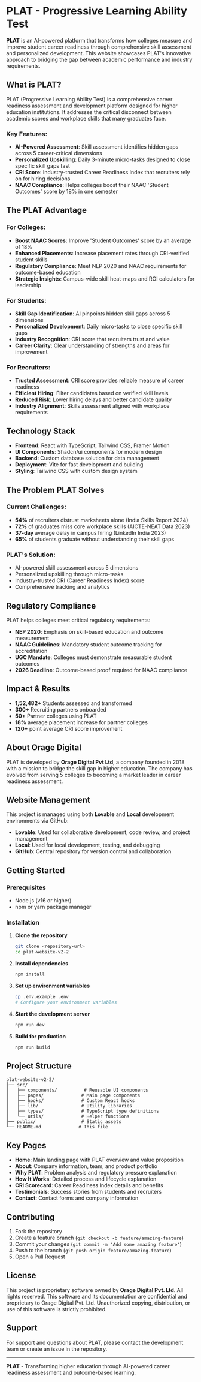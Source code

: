 # PLAT - Progressive Learning Ability Test

**PLAT** is an AI-powered platform that transforms how colleges measure and improve student career readiness through comprehensive skill assessment and personalized development. This website showcases PLAT's innovative approach to bridging the gap between academic performance and industry requirements.

## What is PLAT?

PLAT (Progressive Learning Ability Test) is a comprehensive career readiness assessment and development platform designed for higher education institutions. It addresses the critical disconnect between academic scores and workplace skills that many graduates face.

### Key Features:

- **AI-Powered Assessment**: Skill assessment identifies hidden gaps across 5 career-critical dimensions
- **Personalized Upskilling**: Daily 3-minute micro-tasks designed to close specific skill gaps fast
- **CRI Score**: Industry-trusted Career Readiness Index that recruiters rely on for hiring decisions
- **NAAC Compliance**: Helps colleges boost their NAAC 'Student Outcomes' score by 18% in one semester

## The PLAT Advantage

### For Colleges:
- **Boost NAAC Scores**: Improve 'Student Outcomes' score by an average of 18%
- **Enhanced Placements**: Increase placement rates through CRI-verified student skills
- **Regulatory Compliance**: Meet NEP 2020 and NAAC requirements for outcome-based education
- **Strategic Insights**: Campus-wide skill heat-maps and ROI calculators for leadership

### For Students:
- **Skill Gap Identification**: AI pinpoints hidden skill gaps across 5 dimensions
- **Personalized Development**: Daily micro-tasks to close specific skill gaps
- **Industry Recognition**: CRI score that recruiters trust and value
- **Career Clarity**: Clear understanding of strengths and areas for improvement

### For Recruiters:
- **Trusted Assessment**: CRI score provides reliable measure of career readiness
- **Efficient Hiring**: Filter candidates based on verified skill levels
- **Reduced Risk**: Lower hiring delays and better candidate quality
- **Industry Alignment**: Skills assessment aligned with workplace requirements

## Technology Stack

- **Frontend**: React with TypeScript, Tailwind CSS, Framer Motion
- **UI Components**: Shadcn/ui components for modern design
- **Backend**: Custom database solution for data management
- **Deployment**: Vite for fast development and building
- **Styling**: Tailwind CSS with custom design system

## The Problem PLAT Solves

### Current Challenges:
- **54%** of recruiters distrust marksheets alone (India Skills Report 2024)
- **72%** of graduates miss core workplace skills (AICTE-NEAT Data 2023)
- **37-day** average delay in campus hiring (LinkedIn India 2023)
- **65%** of students graduate without understanding their skill gaps

### PLAT's Solution:
- AI-powered skill assessment across 5 dimensions
- Personalized upskilling through micro-tasks
- Industry-trusted CRI (Career Readiness Index) score
- Comprehensive tracking and analytics

## Regulatory Compliance

PLAT helps colleges meet critical regulatory requirements:

- **NEP 2020**: Emphasis on skill-based education and outcome measurement
- **NAAC Guidelines**: Mandatory student outcome tracking for accreditation
- **UGC Mandate**: Colleges must demonstrate measurable student outcomes
- **2026 Deadline**: Outcome-based proof required for NAAC compliance

## Impact & Results

- **1,52,482+** Students assessed and transformed
- **300+** Recruiting partners onboarded
- **50+** Partner colleges using PLAT
- **18%** average placement increase for partner colleges
- **120+** point average CRI score improvement

## About Orage Digital

PLAT is developed by **Orage Digital Pvt Ltd**, a company founded in 2018 with a mission to bridge the skill gap in higher education. The company has evolved from serving 5 colleges to becoming a market leader in career readiness assessment.

## Website Management

This project is managed using both **Lovable** and **Local** development environments via GitHub:

- **Lovable**: Used for collaborative development, code review, and project management
- **Local**: Used for local development, testing, and debugging
- **GitHub**: Central repository for version control and collaboration

## Getting Started

### Prerequisites
- Node.js (v16 or higher)
- npm or yarn package manager

### Installation

1. **Clone the repository**
   ```bash
   git clone <repository-url>
   cd plat-website-v2-2
   ```

2. **Install dependencies**
   ```bash
   npm install
   ```

3. **Set up environment variables**
   ```bash
   cp .env.example .env
   # Configure your environment variables
   ```

4. **Start the development server**
   ```bash
   npm run dev
   ```

5. **Build for production**
   ```bash
   npm run build
   ```

## Project Structure

```
plat-website-v2-2/
├── src/
│   ├── components/          # Reusable UI components
│   ├── pages/              # Main page components
│   ├── hooks/              # Custom React hooks
│   ├── lib/                # Utility libraries
│   ├── types/              # TypeScript type definitions
│   └── utils/              # Helper functions
├── public/                 # Static assets
└── README.md              # This file
```

## Key Pages

- **Home**: Main landing page with PLAT overview and value proposition
- **About**: Company information, team, and product portfolio
- **Why PLAT**: Problem analysis and regulatory pressure explanation
- **How It Works**: Detailed process and lifecycle explanation
- **CRI Scorecard**: Career Readiness Index details and benefits
- **Testimonials**: Success stories from students and recruiters
- **Contact**: Contact forms and company information

## Contributing

1. Fork the repository
2. Create a feature branch (`git checkout -b feature/amazing-feature`)
3. Commit your changes (`git commit -m 'Add some amazing feature'`)
4. Push to the branch (`git push origin feature/amazing-feature`)
5. Open a Pull Request

## License

This project is proprietary software owned by **Orage Digital Pvt. Ltd**. All rights reserved. This software and its documentation are confidential and proprietary to Orage Digital Pvt. Ltd. Unauthorized copying, distribution, or use of this software is strictly prohibited.

## Support

For support and questions about PLAT, please contact the development team or create an issue in the repository.

---

**PLAT** - Transforming higher education through AI-powered career readiness assessment and outcome-based learning. 